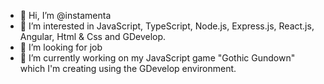 - 👋 Hi, I’m @instamenta
- 👀 I’m interested in JavaScript, TypeScript, Node.js, Express.js, React.js, Angular, Html & Css and GDevelop.
- 💞️ I’m looking for job
- 🌱 I’m currently working on my JavaScript game "Gothic Gundown" which I'm creating using the GDevelop environment.
